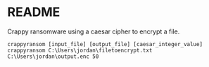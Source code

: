 # README

Crappy ransomware using a caesar cipher to encrypt a file.

````
crappyransom [input_file] [output_file] [caesar_integer_value]
crappyransom C:\Users\jordan\filetoencrypt.txt C:\Users\jordan\output.enc 50
````
